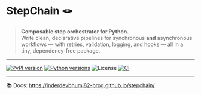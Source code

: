 # StepChain 🪢

> **Composable step orchestrator for Python.**  
> Write clean, declarative pipelines for synchronous **and** asynchronous workflows — with retries, validation, logging, and hooks — all in a tiny, dependency-free package.

---

[![PyPI version](https://img.shields.io/pypi/v/py-stepchain.svg)](https://pypi.org/project/py-stepchain/)
[![Python versions](https://img.shields.io/pypi/pyversions/py-stepchain.svg)](https://pypi.org/project/py-stepchain/)
![License](https://img.shields.io/pypi/l/py-stepchain)
[![CI](https://github.com/inderdevbhumi82-prog/stepchain/actions/workflows/ci.yml/badge.svg)](https://github.com/inderdevbhumi82-prog/stepchain/actions/workflows/ci.yml)

---

📚 Docs: https://inderdevbhumi82-prog.github.io/stepchain/

